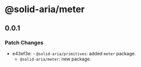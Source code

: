 # @solid-aria/meter

## 0.0.1

### Patch Changes

- e43ef3e: - `@solid-aria/primitives`: added `meter` package.
  - `@solid-aria/meter`: new package.

